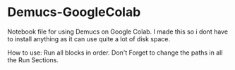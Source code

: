 # Demucs-GoogleColab
Notebook file for using Demucs on Google Colab. 
I made this so i dont have to install anything as it can use quite a lot of disk space.


How to use: 
Run all blocks in order. 
Don't Forget to change the paths in all the Run Sections. 



